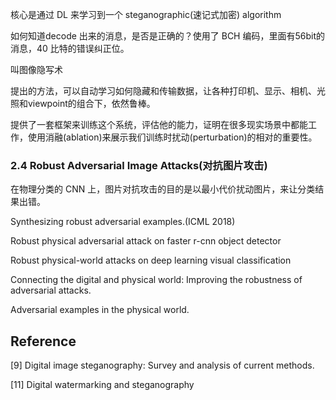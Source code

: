 核心是通过 DL 来学习到一个 steganographic(速记式加密) algorithm

如何知道decode 出来的消息，是否是正确的？使用了 BCH 编码，里面有56bit的消息，40 比特的错误纠正位。

叫图像隐写术

提出的方法，可以自动学习如何隐藏和传输数据，让各种打印机、显示、相机、光照和viewpoint的组合下，依然鲁棒。

提供了一套框架来训练这个系统，评估他的能力，证明在很多现实场景中都能工作，使用消融(ablation)来展示我们训练时扰动(perturbation)的相对的重要性。

### 2.4 Robust Adversarial Image Attacks(对抗图片攻击)
在物理分类的 CNN 上，图片对抗攻击的目的是以最小代价扰动图片，来让分类结果出错。

Synthesizing robust adversarial examples.(ICML 2018)

Robust physical adversarial attack on faster r-cnn object detector

Robust physical-world attacks on deep learning visual classification

Connecting the digital and physical world: Improving the robustness of adversarial attacks.

Adversarial examples in the physical world.
## Reference
[9] Digital image steganography: Survey and analysis of current methods.

[11] Digital watermarking and steganography


